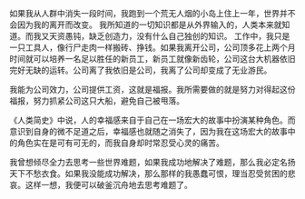 如果我从人群中消失一段时间，我跑到一个荒无人烟的小岛上住上一年，世界并不会因为我的离开而改变。
我所知道的一切知识都是从外界输入的，人类本来就知道。而我又天资愚钝，缺乏创造力，没有什么自己独创的知识。
工作中，我只是一只工具人，像行尸走肉一样搬砖、挣钱。如果我离开公司，公司顶多花上两个月时间就可以培养一名足以胜任的新员工，新员工就像新齿轮，公司这台大机器依旧完好无缺的运转。公司离了我依旧是公司，我离了公司却变成了无业游民。

我能为公司效力，公司提供工资，这就是福报。我所需要做的就是努力对得起这份福报，努力抓紧公司这只大船，避免自己被甩落。

《人类简史》中说，人的幸福感来自于自己在一场宏大的故事中扮演某种角色。而意识到自身的微不足道之后，幸福感也就随之消失了，因为我在这场宏大的故事中的角色实在是可有可无的，而我自身却时常忍受心灵的痛苦。

我曾想倾尽全力去思考一些世界难题，如果我成功地解决了难题，那么我必定名扬天下不愁衣食。如果我没能成功解决，那么那样的我愚蠢可恨，理当忍受贫困的悲哀。这样一想，我便可以破釜沉舟地去思考难题了。
